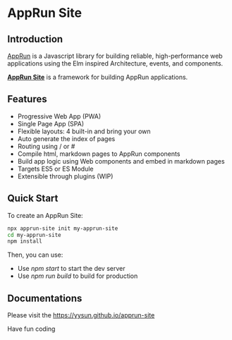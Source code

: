 # AppRun Site

## Introduction


[AppRun](https://apprun.js.org) is a Javascript library for building reliable, high-performance web applications using the Elm inspired Architecture, events, and components.

**[AppRun Site](https://yysun.github.io/apprun-site)** is a framework for building AppRun applications.

## Features

* Progressive Web App (PWA)
* Single Page App (SPA)
* Flexible layouts: 4 built-in and bring your own
* Auto generate the index of pages
* Routing using / or #
* Compile html, markdown pages to AppRun components
* Build app logic using Web components and embed in markdown pages
* Targets ES5 or ES Module
* Extensible through plugins (WIP)

## Quick Start

To create an AppRun Site:

```sh
npx apprun-site init my-apprun-site
cd my-apprun-site
npm install
```

Then, you can use:

* Use _npm start_ to start the dev server
* Use _npm run build_ to build for production


## Documentations

Please visit the https://yysun.github.io/apprun-site


Have fun coding